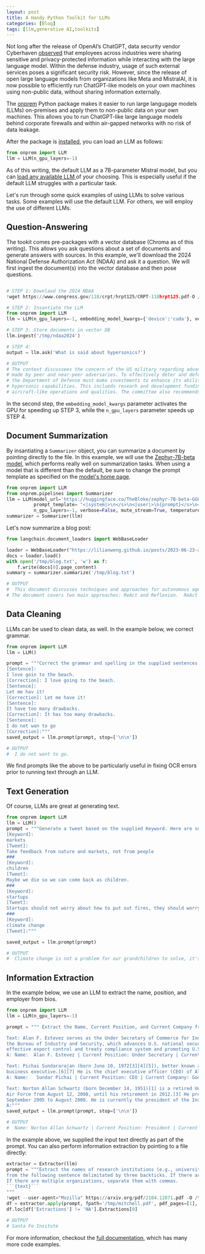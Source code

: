 ```yaml
---
layout: post
title: A Handy Python Toolkit for LLMs
categories: [Blog]
tags: [llm,generative AI,toolkits]
---
```


Not long after the release of OpenAI’s ChatGPT, data security vendor Cyberhaven [observed](https://www.cyberhaven.com/blog/4-2-of-workers-have-pasted-company-data-into-chatgpt) that employees across industries were sharing sensitive and privacy-protected information while interacting with the large language model.  Within the defense industry, usage of such external services poses a significant security risk. However, since the release of open large language models from organizations like Meta and MistralAI, it is now possible to efficiently run ChatGPT-like models on your own machines using non-public data, without sharing information externally.

The [onprem](https://amaiya.github.io/onprem) Python package makes it easier to run large langugage models (LLMs) on-premises and apply them to non-public data on your own machines.  This allows you to run ChatGPT-like large language models behind corporate firewalls and within air-gapped networks with no risk of data leakage.

After the package is [installed](https://amaiya.github.io/onprem/#install), you can load an LLM as follows:

```python
from onprem import LLM
llm = LLM(n_gpu_layers=-1)
```

As of this writing, the default LLM as a 7B-parameter Mistral model, but you can [load any available LLM ](https://amaiya.github.io/onprem/#faq)of your choosing. This is especially useful if the default LLM struggles with a particular task.

Let's run through some quick examples of using LLMs to solve various tasks. Some examples will use the default LLM. For others, we will employ the use of different LLMs.


## Question-Answering

The tookit comes pre-packages with a vector database (Chroma as of this writing).  This allows you ask questions about a set of documents and generate answers with sources. In this example, we'll download the 2024 National Defense Authorization Act (NDAA) and ask it a question.  We will first ingest the document(s) into the vector database and then pose questions.

```python

# STEP 1: Downlaod the 2024 NDAA
!wget https://www.congress.gov/118/crpt/hrpt125/CRPT-118hrpt125.pdf-O /tmp/ndaa2024/report.pdf

# STEP 2: Insantiate the LLM
from onprem import LLM
llm = LLM(n_gpu_layers=-1, embedding_model_kwargs={'device':'cuda'}, verbose=False)

# STEP 3: Store documents in vector DB
llm.ingest('/tmp/ndaa2024')

# STEP 4: 
output = llm.ask('What is said about hypersonics?')

# OUTPUT
# The context discussees the concern of the US military regarding advancements in hypersonic capabilities
# made by peer and near-peer adversaries. To effectively deter and defeat these national security threats,
# the Department of Defense must make investments to enhance its ability to develop, test, and field advanced
# hypersonic capabilities. This inclueds researh and development funding for reusable hypersonic platforms with
# aircraft-like operations and qualities. The committee also recommends increased funding for advaned hypersonics facilities for research and graduate-level education.
```

In the second step, the `embedding_model_kwargs` parameter activates the GPU for speeding up STEP 3, while the `n_gpu_layers` parameter speeds up STEP 4. 

## Document Summarization

By insantiating a `Summarizer` object, you can summarize a document by pointing directly to the file. In this example, we will use the [Zephyr-7B-beta model](https://huggingface.co/TheBloke/zephyr-7B-beta-GGUF), which performs really well on summarization tasks. When using a model that is different than the default, be sure to change the prompt template as specified on the [model's home page](https://huggingface.co/TheBloke/zephyr-7B-beta-GGUF#prompt-template-zephyr).

```python
from onprem import LLM
from onprem.pipelines import Summarizer
llm = LLM(model_url='https://huggingface.co/TheBloke/zephyr-7B-beta-GGUF/resolve/main/zephyr-7b-beta.Q4_K_M.gguf',
          prompt_template= "<|system|>\n</s>\n<|user|>\n{prompt}</s>\n<|assistant|>",
          n_gpu_layers=-1, verbose=False, mute_stream=True, temperature=0) # set based on your system
summarizer = Summarizer(llm)
```

Let's now summarize a blog post:

```python
from langchain.document_loaders import WebBaseLoader

loader = WebBaseLoader("https://lilianweng.github.io/posts/2023-06-23-agent/")
docs = loader.load()
with open('/tmp/blog.txt', 'w') as f:
    f.write(docs[0].page_content)
summary = summarizer.summarize('/tmp/blog.txt')

# OUTPUT
#  This document discusses techniques and approaches for autonomous agents to plan, reason, act, and reflect.
# The document covers two main approaches: ReAct and Reflexion.  ReAct is a technique used in ...
```


## Data Cleaning

LLMs can be used to clean data, as well. In the example below, we correct grammar.

```python
from onprem import LLM
llm = LLM()

prompt = """Correct the grammar and spelling in the supplied sentences.  Here are some examples.
[Sentence]:
I love goin to the beach.
[Correction]: I love going to the beach.
[Sentence]:
Let me hav it!
[Correction]: Let me have it!
[Sentence]:
It have too many drawbacks.
[Correction]: It has too many drawbacks.
[Sentence]:
I do not wan to go
[Correction]:"""
saved_output = llm.prompt(prompt, stop=['\n\n'])

# OUTPUT
#  I do not want to go.
```

We find prompts like the above to be particularly useful in fixing OCR errors prior to running text through an LLM.

## Text Generation

Of course, LLMs are great at generating text.

```python
from onprem import LLM
llm = LLM()
prompt = """Generate a tweet based on the supplied Keyword. Here are some examples.
[Keyword]:
markets
[Tweet]:
Take feedback from nature and markets, not from people
###
[Keyword]:
children
[Tweet]:
Maybe we die so we can come back as children.
###
[Keyword]:
startups
[Tweet]:
Startups should not worry about how to put out fires, they should worry about how to start them.
###
[Keyword]:
climate change
[Tweet]:"""

saved_output = llm.prompt(prompt)

# OUTPUT
#  Climate change is not a problem for our grandchildren to solve, it's a problem for us to solve for our grandchildren. #actonclimate #climateaction
```


## Information Extraction

In the example below, we use an LLM to extract the name, position, and employer from bios.

```python
from onprem import LLM
llm = LLM(n_gpu_layers=-1)

prompt = """ Extract the Name, Current Position, and Current Company from each piece of Text.

Text: Alan F. Estevez serves as the Under Secretary of Commerce for Industry and Security.  As Under Secretary, Mr. Estevez leads
the Bureau of Industry and Security, which advances U.S. national security, foreign policy, and economic objectives by ensuring an
effective export control and treaty compliance system and promoting U.S. strategic technology leadership.
A: Name:  Alan F. Estevez | Current Position: Under Secretary | Current Company: Bureau of Industry and Security

Text: Pichai Sundararajan (born June 10, 1972[3][4][5]), better known as Sundar Pichai (/ˈsʊndɑːr pɪˈtʃaɪ/), is an Indian-born American
business executive.[6][7] He is the chief executive officer (CEO) of Alphabet Inc. and its subsidiary Google.[8]
A: Name:   Sundar Pichai | Current Position: CEO | Current Company: Google

Text: Norton Allan Schwartz (born December 14, 1951)[1] is a retired United States Air Force general[2] who served as the 19th Chief of Staff of the
Air Force from August 12, 2008, until his retirement in 2012.[3] He previously served as commander, United States Transportation Command from
September 2005 to August 2008. He is currently the president of the Institute for Defense Analyses, serving since January 2, 2020.[4]
A:"""
saved_output = llm.prompt(prompt, stop=['\n\n'])

# OUTPUT
#  Name: Norton Allan Schwartz | Current Position: President | Current Company: Institute for Defense Analyses
```

In the example above, we supplied the input text directly as part of the prompt. You can also perform information extraction by pointing to a file directly:

```python
extractor = Extractor(llm)
prompt = """Extract the names of research institutions (e.g., universities, research labs, corporations, etc.)
from the following sentence delimitated by three backticks. If there are no organizations, return NA.
If there are multiple organizations, separate them with commas.
```{text}```
"""
!wget --user-agent="Mozilla" https://arxiv.org/pdf/2104.12871.pdf -O /tmp/mitchell.pdf -q
df = extractor.apply(prompt, fpath='/tmp/mitchell.pdf', pdf_pages=[1], stop=['\n'])
df.loc[df['Extractions'] != 'NA'].Extractions[0]

# OUTPUT
# Santa Fe Insitute
```

For more information, checkout the [full documentation](https://amaiya.github.io/onprem/), which has many more code examples.


